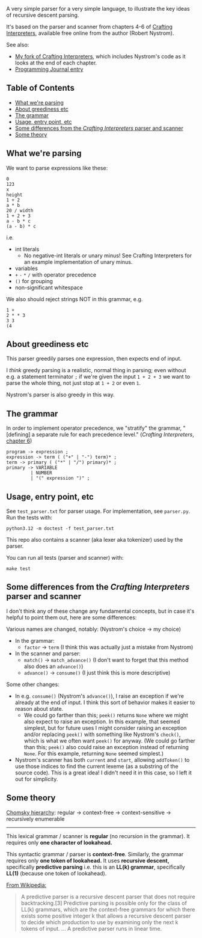 A very simple parser for a very simple language, to illustrate the key ideas of
recursive descent parsing.

It's based on the parser and scanner from chapters 4-6 of [Crafting
Interpreters](https://craftinginterpreters.com/contents.html), available free
online from the author (Robert Nystrom).

See also:
- [My fork of Crafting
  Interpreters](https://github.com/prendradjaja/craftinginterpreters), which
  includes Nystrom's code as it looks at the end of each chapter.
- [Programming Journal entry](https://docs.google.com/document/d/1nih7gOR0jD7H6BX2-S3vah5e_AJEWw16UNcFzmyfyyE/edit#heading=h.v4veqcl8xqno)


## Table of Contents

- [What we're parsing](#what-were-parsing)
- [About greediness etc](#about-greediness-etc)
- [The grammar](#the-grammar)
- [Usage, entry point, etc](#usage-entry-point-etc)
- [Some differences from the _Crafting Interpreters_ parser and scanner](#some-differences-from-the-crafting-interpreters-parser-and-scanner)
- [Some theory](#some-theory)


## What we're parsing

We want to parse expressions like these:

    0
    123
    x
    height
    1 + 2
    a * b
    20 / width
    1 + 2 + 3
    a - b * c
    (a - b) * c

i.e.

- int literals
    - No negative-int literals or unary minus! See Crafting Interpreters for an example implementation of unary minus.
- variables
- `+` `-` `*` `/` with operator precedence
- `()` for grouping
- non-significant whitespace

We also should reject strings NOT in this grammar, e.g.

    1 +
    2 * * 3
    3 3
    (4


## About greediness etc

This parser greedily parses one expression, then expects end of input.

I _think_ greedy parsing is a realistic, normal thing in parsing; even without
e.g. a statement terminator `;` if we're given the input `1 + 2 + 3` we want
to parse the whole thing, not just stop at `1 + 2` or even `1`.

Nystrom's parser is also greedy in this way.


## The grammar

In order to implement operator precedence, we "stratify" the grammar, "[defining]
a separate rule for each precedence level." (_Crafting Interpreters_, [chapter
6](https://craftinginterpreters.com/parsing-expressions.html))

    program -> expression ;
    expression -> term ( ("+" | "-") term)* ;
    term -> primary ( ("*" | "/") primary)* ;
    primary -> VARIABLE
             | NUMBER
             | "(" expression ")" ;


## Usage, entry point, etc

See `test_parser.txt` for parser usage. For implementation, see `parser.py`. Run the tests with:

    python3.12 -m doctest -f test_parser.txt

This repo also contains a scanner (aka lexer aka tokenizer) used by the parser.

You can run all tests (parser and scanner) with:

    make test


## Some differences from the _Crafting Interpreters_ parser and scanner

I don't think any of these change any fundamental concepts, but in case it's
helpful to point them out, here are some differences:

Various names are changed, notably: (Nystrom's choice -> my choice)

- In the grammar:
    - `factor` -> `term` (I think this was actually just a mistake from Nystrom)
- In the scanner and parser:
    - `match()` -> `match_advance()` (I don't want to forget that this method also does an `advance()`)
    - `advance()` -> `consume()` (I just think this is more descriptive)

Some other changes:

- In e.g. `consume()` (Nystrom's `advance()`), I raise an exception if we're already at the end of input. I think this sort of behavior makes it easier to reason about state.
    - We could go farther than this; `peek()` returns `None` where we might
      also expect to raise an exception. In this example, that seemed
      simplest, but for future uses I might consider raising an exception
      and/or replacing `peek()` with something like Nystrom's `check()`, which
      is what we often want `peek()` for anyway.
(We could go farther than this; `peek()` also could raise an exception instead of returning `None`. For this example, returning `None` seemed simplest.)
- Nystrom's scanner has both `current` and `start`, allowing `addToken()` to use those indices to find the current lexeme (as a substring of the source code). This is a great idea! I didn't need it in this case, so I left it out for simplicity.


## Some theory

[Chomsky hierarchy](https://en.wikipedia.org/wiki/Chomsky_hierarchy):
regular -> context-free -> context-sensitive -> recursively enumerable

----

This lexical grammar / scanner is **regular** (no recursion in the grammar).
It requires only **one character of lookahead.**

This syntactic grammar / parser is **context-free**. Similarly, the grammar
requires only **one token of lookahead.** It uses **recursive descent,**
specifically **predictive parsing** i.e. this is an **LL(k) grammar**,
specifically **LL(1)** (because one token of lookahead).

[From Wikipedia:](https://en.wikipedia.org/w/index.php?title=Recursive_descent_parser&oldid=1237251514)

> A predictive parser is a recursive descent parser that does not require
> backtracking.[3] Predictive parsing is possible only for the class of LL(k)
> grammars, which are the context-free grammars for which there exists some
> positive integer k that allows a recursive descent parser to decide which
> production to use by examining only the next k tokens of input. ... A
> predictive parser runs in linear time.
